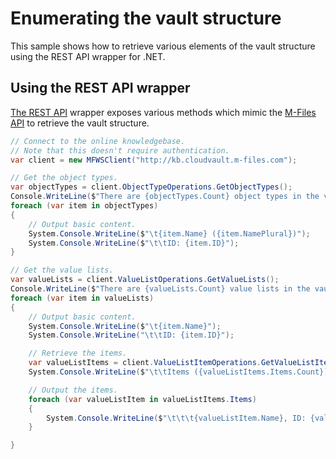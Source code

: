 # Enumerating the vault structure

This sample shows how to retrieve various elements of the vault structure using the REST API wrapper for .NET.

## Using the REST API wrapper

[The REST API](https://github.com/M-Files/Libraries.MFWSClient) wrapper exposes various methods which mimic the [M-Files API](https://www.m-files.com/api/documentation/latest/index.html) to retrieve the vault structure.

```csharp
// Connect to the online knowledgebase.
// Note that this doesn't require authentication.
var client = new MFWSClient("http://kb.cloudvault.m-files.com");

// Get the object types.
var objectTypes = client.ObjectTypeOperations.GetObjectTypes();
Console.WriteLine($"There are {objectTypes.Count} object types in the vault:");
foreach (var item in objectTypes)
{
	// Output basic content.
	System.Console.WriteLine($"\t{item.Name} ({item.NamePlural})");
	System.Console.WriteLine($"\t\tID: {item.ID}");
}

// Get the value lists.
var valueLists = client.ValueListOperations.GetValueLists();
Console.WriteLine($"There are {valueLists.Count} value lists in the vault:");
foreach (var item in valueLists)
{
	// Output basic content.
	System.Console.WriteLine($"\t{item.Name}");
	System.Console.WriteLine("\t\tID: {item.ID}");

	// Retrieve the items.
	var valueListItems = client.ValueListItemOperations.GetValueListItems(item.ID);
	System.Console.WriteLine($"\t\tItems ({valueListItems.Items.Count}):");

	// Output the items.
	foreach (var valueListItem in valueListItems.Items)
	{
		System.Console.WriteLine($"\t\t\t{valueListItem.Name}, ID: {valueListItem.ID}");
	}

}
```


